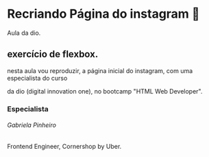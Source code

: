 #  Recriando Página do instagram :construction_worker:

Aula da dio. 

##  exercício de flexbox.

nesta aula vou reproduzir, a página inicial do instagram, com uma especialista do curso 

da dio (digital innovation one), no bootcamp "HTML Web Developer".

###  Especialista

###### Gabriela Pinheiro

Frontend Engineer, Cornershop by Uber.